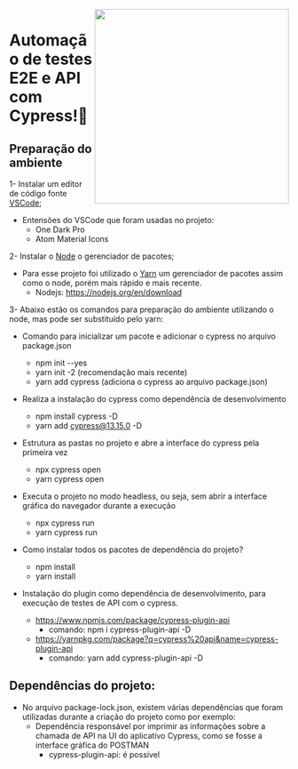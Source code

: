 <img align="right" width="350" src="https://www.cypress.io/cypress_logo_social.png"/>

# Automação de testes E2E e API com Cypress!👋

## Preparação do ambiente

1- Instalar um editor de código fonte [VSCode](https://code.visualstudio.com/download);
- Entensões do VSCode que foram usadas no projeto:
  * One Dark Pro
  * Atom Material Icons
	
2- Instalar o [Node](https://nodejs.org/en/download) o gerenciador de pacotes;
- Para esse projeto foi utilizado o [Yarn](https://classic.yarnpkg.com/lang/en/docs/install/#windows-stable) um gerenciador de pacotes assim como o node, porém mais rápido e mais recente.
  * Nodejs: https://nodejs.org/en/download

3- Abaixo estão os comandos para preparação do ambiente utilizando o node, mas pode ser substituído pelo yarn:
  - Comando para inicializar um pacote e adicionar o cypress no arquivo package.json
     - npm init --yes
     - yarn init -2 (recomendação mais recente)
     - yarn add cypress (adiciona o cypress ao arquivo package.json)
  - Realiza a instalação do cypress como dependência de desenvolvimento
     - npm install cypress -D
     - yarn add cypress@13.15.0 -D
  - Estrutura as pastas no projeto e abre a interface do cypress pela primeira vez
     - npx cypress open
     - yarn cypress open
  - Executa o projeto no modo headless, ou seja, sem abrir a interface gráfica do navegador durante a execução
     - npx cypress run
     - yarn cypress run
- Como instalar todos os pacotes de dependência do projeto?
  - npm install
  - yarn install
 
- Instalação do plugin como dependência de desenvolvimento, para execução de testes de API com o cypress.
  - https://www.npmjs.com/package/cypress-plugin-api
    - comando: npm i cypress-plugin-api -D
  - https://yarnpkg.com/package?q=cypress%20api&name=cypress-plugin-api
    - comando: yarn add cypress-plugin-api -D

## Dependências do projeto:

- No arquivo package-lock.json, existem várias dependências que foram utilizadas durante a criação do projeto como por exemplo:
  - Dependência responsável por imprimir as informações sobre a chamada de API na UI do aplicativo Cypress, como se fosse a interface gráfica do POSTMAN
     - cypress-plugin-api: é possível 
